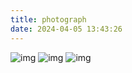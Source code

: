 ```yaml
---
title: photograph
date: 2024-04-05 13:43:26
---
```


![img](https://cdn.jsdelivr.net/gh/Palpitate-xus/palpitate_blog/source/img/DSC_0857.jpg)
![img](https://cdn.jsdelivr.net/gh/Palpitate-xus/palpitate_blog/source/img/DSC_1301.jpg)
![img](https://cdn.jsdelivr.net/gh/Palpitate-xus/palpitate_blog/source/img/DSC_1331.jpg)